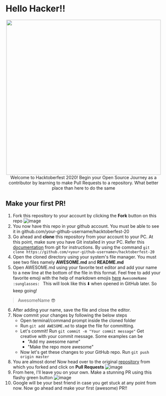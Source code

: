 # Hello Hacker!!
<p align="center">
<img src="https://embed-fastly.wistia.com/deliveries/49bd387c40e2c5aada92abdf973bc46d.webp?image_crop_resized=960x540" width=500>
Welcome to Hacktoberfest 2020! Begin your Open Source Journey as a contributor by learning to make Pull Requests to a repository. What better place than here to do the same 
</p>

## Make your first PR!
1. Fork this repository to your account by clicking the **Fork** button on this repo
![image](https://user-images.githubusercontent.com/20596763/94799620-06c53d00-0401-11eb-8e78-358c67a67e91.png)
2. You now have this repo in your github account. You must be able to see it in github.com/your-github-username/hacktoberfest-20 
3. Go ahead and **clone** this repository from your account to your PC. At this point, make sure you have Git installed in your PC. Refer this [documentation](https://git-scm.com/book/en/v2/Getting-Started-Installing-Git) from git for instructions. By using the command 
`git clone https://github.com/<your-github-username>/hacktoberfest-20`
4. Open the cloned directory using your system's file manager. You must see two files namely **AWESOME.md** and **README.md**
5. Open AWESOME.md using your favorite text editor and add your name to a new line at the bottom of the file in this format. Feel free to add your favorite emoji with the help of markdown emojis [here](https://gist.github.com/rxaviers/7360908)
`AwesomeName :sunglasses: `
This will look like this :arrow_down: when opened in GitHub later. So keep going!
> AwesomeName :sunglasses:
6. After adding your name, save the file and close the editor.
7. Now commit your changes by following the below steps
	- Open terminal/command prompt inside the cloned folder
	- Run `git add AWESOME.md` to stage the file for committing.
	- Let's commit! Run `git commit -m "Your commit message"` Get creative with your commit message. Some examples can be 
		- "Add my awesome name"
		- "Make the repo more awesome"
	- Now let's get these changes to your GitHub repo. Run `git push origin master`
8. You are almost done! Now head over to the original [repository](https://github.com/ashwinkey04/hacktoberfest-20) from which you forked and click on **Pull Requests**
![image](https://user-images.githubusercontent.com/20596763/94802236-e8614080-0404-11eb-9e0c-c30ff2eb3a52.png)
9. From here, I'll leave you on your own. Make a stunning PR using this flashy green button 
![image](https://user-images.githubusercontent.com/20596763/94802325-13e42b00-0405-11eb-98c2-84902d10ed45.png)
10. Google will be your best friend in case you get stuck at any point from now. Now go ahead and make your first (awesome) PR!! 
